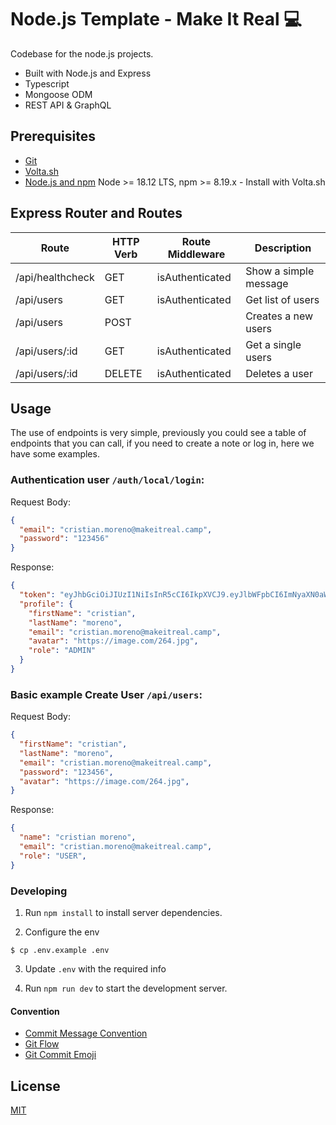 # Node.js Template - Make It Real 💻

Codebase for the node.js projects.

- Built with Node.js and Express
- Typescript
- Mongoose ODM
- REST API & GraphQL

## Prerequisites

- [Git](https://git-scm.com/downloads)
- [Volta.sh](https://dev.to/khriztianmoreno/introduccion-a-volta-la-forma-mas-rapida-de-administrar-entornos-de-node-1oo6)
-  [Node.js and npm](https://nodejs.org) Node >= 18.12 LTS, npm >= 8.19.x - Install with Volta.sh

## Express Router and Routes

| Route               | HTTP Verb | Route Middleware   | Description                          |
| --------------------| --------- | ------------------ | ------------------------------------ |
| /api/healthcheck    | GET       | isAuthenticated    | Show a simple message                |
| /api/users          | GET       | isAuthenticated    | Get list of users                    |
| /api/users          | POST      |                    | Creates a new users                  |
| /api/users/:id      | GET       | isAuthenticated    | Get a single users                   |
| /api/users/:id      | DELETE    | isAuthenticated    | Deletes a user                       |


## Usage
The use of endpoints is very simple, previously you could see a table of endpoints that you can call, if you need to create a note or log in, here we have some examples.

### Authentication **user** `/auth/local/login`:

Request Body:
```json
{
  "email": "cristian.moreno@makeitreal.camp",
  "password": "123456"
}
```

Response:
```json
{
  "token": "eyJhbGciOiJIUzI1NiIsInR5cCI6IkpXVCJ9.eyJlbWFpbCI6ImNyaXN0aWFuLm1vcmVub0BtYWtlaXRyZWFsLmNhbXAiLCJpYXQiOjE2NjEyMDgwODJ9.kPdMoVUEnyX36vi606Mc1C66yWLKKAB37GLbF0gzhBo",
  "profile": {
    "firstName": "cristian",
    "lastName": "moreno",
    "email": "cristian.moreno@makeitreal.camp",
    "avatar": "https://image.com/264.jpg",
    "role": "ADMIN"
  }
}
```
### Basic example **Create User** `/api/users`:

Request Body:
```json
{
  "firstName": "cristian",
  "lastName": "moreno",
  "email": "cristian.moreno@makeitreal.camp",
  "password": "123456",
  "avatar": "https://image.com/264.jpg",
}
```

Response:

```json
{
  "name": "cristian moreno",
  "email": "cristian.moreno@makeitreal.camp",
  "role": "USER",
}
```

### Developing

1. Run `npm install` to install server dependencies.

2. Configure the env
```shell
$ cp .env.example .env
```

3. Update `.env` with the required info

4. Run `npm run dev` to start the development server.


#### Convention

- [Commit Message Convention](https://www.conventionalcommits.org/en/v1.0.0/)
- [Git Flow](https://www.atlassian.com/es/git/tutorials/comparing-workflows/gitflow-workflow)
- [Git Commit Emoji](https://gitmoji.dev/)


## License

[MIT](LICENSE)